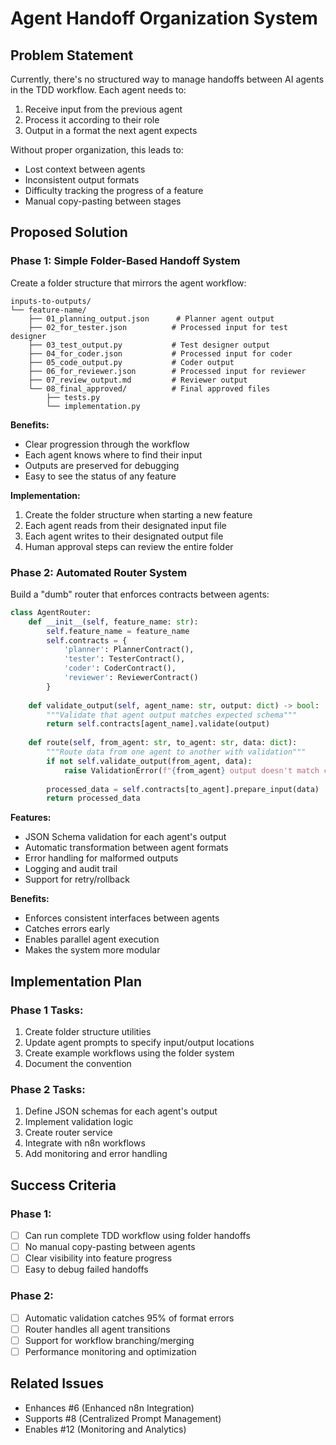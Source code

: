 # Agent Handoff Organization System

## Problem Statement

Currently, there's no structured way to manage handoffs between AI agents in the TDD workflow. Each agent needs to:
1. Receive input from the previous agent
2. Process it according to their role
3. Output in a format the next agent expects

Without proper organization, this leads to:
- Lost context between agents
- Inconsistent output formats
- Difficulty tracking the progress of a feature
- Manual copy-pasting between stages

## Proposed Solution

### Phase 1: Simple Folder-Based Handoff System

Create a folder structure that mirrors the agent workflow:

```
inputs-to-outputs/
└── feature-name/
    ├── 01_planning_output.json      # Planner agent output
    ├── 02_for_tester.json          # Processed input for test designer
    ├── 03_test_output.py           # Test designer output
    ├── 04_for_coder.json           # Processed input for coder
    ├── 05_code_output.py           # Coder output
    ├── 06_for_reviewer.json        # Processed input for reviewer
    ├── 07_review_output.md         # Reviewer output
    └── 08_final_approved/          # Final approved files
        ├── tests.py
        └── implementation.py
```

**Benefits:**
- Clear progression through the workflow
- Each agent knows where to find their input
- Outputs are preserved for debugging
- Easy to see the status of any feature

**Implementation:**
1. Create the folder structure when starting a new feature
2. Each agent reads from their designated input file
3. Each agent writes to their designated output file
4. Human approval steps can review the entire folder

### Phase 2: Automated Router System

Build a "dumb" router that enforces contracts between agents:

```python
class AgentRouter:
    def __init__(self, feature_name: str):
        self.feature_name = feature_name
        self.contracts = {
            'planner': PlannerContract(),
            'tester': TesterContract(),
            'coder': CoderContract(),
            'reviewer': ReviewerContract()
        }
    
    def validate_output(self, agent_name: str, output: dict) -> bool:
        """Validate that agent output matches expected schema"""
        return self.contracts[agent_name].validate(output)
    
    def route(self, from_agent: str, to_agent: str, data: dict):
        """Route data from one agent to another with validation"""
        if not self.validate_output(from_agent, data):
            raise ValidationError(f"{from_agent} output doesn't match contract")
        
        processed_data = self.contracts[to_agent].prepare_input(data)
        return processed_data
```

**Features:**
- JSON Schema validation for each agent's output
- Automatic transformation between agent formats
- Error handling for malformed outputs
- Logging and audit trail
- Support for retry/rollback

**Benefits:**
- Enforces consistent interfaces between agents
- Catches errors early
- Enables parallel agent execution
- Makes the system more modular

## Implementation Plan

### Phase 1 Tasks:
1. Create folder structure utilities
2. Update agent prompts to specify input/output locations
3. Create example workflows using the folder system
4. Document the convention

### Phase 2 Tasks:
1. Define JSON schemas for each agent's output
2. Implement validation logic
3. Create router service
4. Integrate with n8n workflows
5. Add monitoring and error handling

## Success Criteria

### Phase 1:
- [ ] Can run complete TDD workflow using folder handoffs
- [ ] No manual copy-pasting between agents
- [ ] Clear visibility into feature progress
- [ ] Easy to debug failed handoffs

### Phase 2:
- [ ] Automatic validation catches 95% of format errors
- [ ] Router handles all agent transitions
- [ ] Support for workflow branching/merging
- [ ] Performance monitoring and optimization

## Related Issues
- Enhances #6 (Enhanced n8n Integration)
- Supports #8 (Centralized Prompt Management)
- Enables #12 (Monitoring and Analytics)